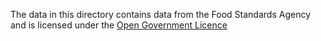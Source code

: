 The data in this directory contains data from the Food Standards Agency and is licensed under 
the [Open Government Licence](http://www.nationalarchives.gov.uk/doc/open-government-licence/version/2/)

